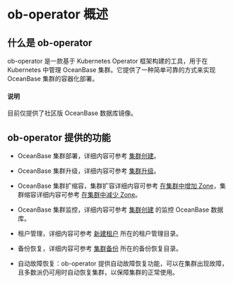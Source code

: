 # ob-operator 概述

## 什么是 ob-operator

ob-operator 是一款基于 Kubernetes Operator 框架构建的工具，用于在 Kubernetes 中管理 OceanBase 集群。它提供了一种简单可靠的方式来实现 OceanBase 集群的容器化部署。

<main id="notice" type='explain'>
  <h4>说明</h4>
  <p>目前仅提供了社区版 OceanBase 数据库镜像。</p>
</main>

## ob-operator 提供的功能

* OceanBase 集群部署，详细内容可参考 [集群创建](5.ob-operator-user-guide/1.cluster-management-of-ob-operator/1.create-cluster-of-ob-operator.md)。

* OceanBase 集群升级，详细内容可参考 [集群升级](5.ob-operator-user-guide/1.cluster-management-of-ob-operator/5.upgrade-cluster-of-ob-operator.md)。

* OceanBase 集群扩缩容，集群扩容详细内容可参考 [在集群中增加 Zone](5.ob-operator-user-guide/1.cluster-management-of-ob-operator/2.cluster-scale-out-of-ob-operator/1.adding-a-zone-to-a-cluster-of-ob-operator.md)，集群缩容详细内容可参考 [在集群中减少 Zone](5.ob-operator-user-guide/1.cluster-management-of-ob-operator/3.cluster-scale-in-of-ob-operator/1.reduce-zone-from-cluster-of-ob-operator.md)。

* OceanBase 集群监控，详细内容可参考 [集群创建](5.ob-operator-user-guide/1.cluster-management-of-ob-operator/1.create-cluster-of-ob-operator.md) 的监控 OceanBase 数据库。

* 租户管理，详细内容可参考 [新建租户](5.ob-operator-user-guide/2.tenant-management-of-ob-operator/1.create-tenant-of-ob-operator.md) 所在的租户管理目录。

* 备份恢复，详细内容可参考 [集群备份](5.ob-operator-user-guide/3.backup-recovery-of-ob-operator/1.cluster-backup-of-ob-operator.md) 所在的备份恢复目录。

* 自动故障恢复：ob-operator 提供自动故障恢复功能，可以在集群出现故障，且多数派仍可用时自动恢复集群，以保障集群的正常使用。
